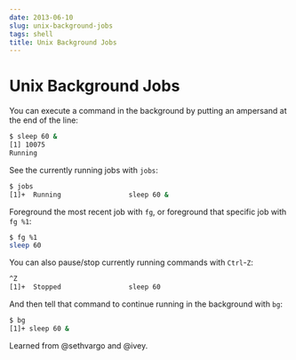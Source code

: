 ```yaml
---
date: 2013-06-10
slug: unix-background-jobs
tags: shell
title: Unix Background Jobs
---
```


# Unix Background Jobs

You can execute a command in the background by putting an ampersand at the end of the line:

```sh
$ sleep 60 &
[1] 10075
Running
```

See the currently running jobs with `jobs`:

```sh
$ jobs
[1]+  Running                 sleep 60 &
```

Foreground the most recent job with `fg`, or foreground that specific job with `fg %1`:

```sh
$ fg %1
sleep 60
```

You can also pause/stop currently running commands with `Ctrl`-`Z`:

```sh
^Z
[1]+  Stopped                 sleep 60
```

And then tell that command to continue running in the background with `bg`:

```sh
$ bg
[1]+ sleep 60 &
```

Learned from @sethvargo and @ivey.
